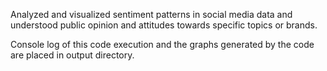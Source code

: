 Analyzed and visualized sentiment patterns in social media data and understood public opinion and attitudes towards specific topics or brands.

Console log of this code execution and the graphs generated by the code are placed in output directory.
